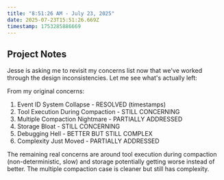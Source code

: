 ```yaml
---
title: "8:51:26 AM - July 23, 2025"
date: 2025-07-23T15:51:26.669Z
timestamp: 1753285886669
---
```


## Project Notes

Jesse is asking me to revisit my concerns list now that we've worked through the design inconsistencies. Let me see what's actually left:

From my original concerns:
1. Event ID System Collapse - RESOLVED (timestamps)
2. Tool Execution During Compaction - STILL CONCERNING 
3. Multiple Compaction Nightmare - PARTIALLY ADDRESSED
4. Storage Bloat - STILL CONCERNING
5. Debugging Hell - BETTER BUT STILL COMPLEX
6. Complexity Just Moved - PARTIALLY ADDRESSED

The remaining real concerns are around tool execution during compaction (non-deterministic, slow) and storage potentially getting worse instead of better. The multiple compaction case is cleaner but still has complexity.
